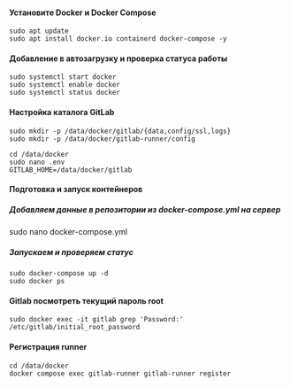#### Установите Docker и Docker Compose
```
sudo apt update
sudo apt install docker.io containerd docker-compose -y
```
#### Добавление в автозагрузку и проверка статуса работы
```
sudo systemctl start docker
sudo systemctl enable docker
sudo systemctl status docker
```

#### Настройка каталога GitLab
``` 
sudo mkdir -p /data/docker/gitlab/{data,config/ssl,logs}
sudo mkdir -p /data/docker/gitlab-runner/config

cd /data/docker
sudo nano .env
GITLAB_HOME=/data/docker/gitlab
```

#### Подготовка и запуск контейнеров
##### Добавляем данные в репозитории из docker-compose.yml на сервер 
sudo nano docker-compose.yml

#####  Запускаем и проверяем статус 
``` 
sudo docker-compose up -d
sudo docker ps
```

#### Gitlab посмотреть текущий пароль root
``` 
sudo docker exec -it gitlab grep 'Password:' /etc/gitlab/initial_root_password
```
#### Регистрация runner
``` 
cd /data/docker
docker compose exec gitlab-runner gitlab-runner register
```
